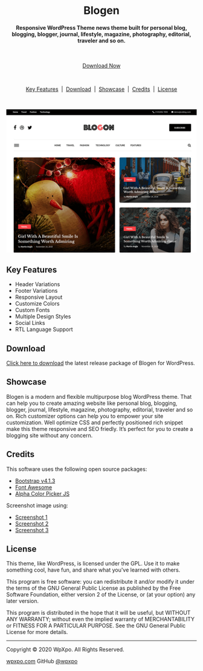 <h1 align="center">Blogen</h1>

<h4 align="center">Responsive WordPress Theme news theme built for personal blog, blogging, blogger, journal, lifestyle, magazine, photography, editorial, traveler and so on.</h4>
<br>

<p align="center">
<a href="https://github.com/wpxpo/blogen/archive/master.zip">Download Now</a>
</p>

<br>

<p align="center">
	<a href="#key-features">Key Features</a>
	&nbsp;|&nbsp;
	<a href="#download">Download</a>
	&nbsp;|&nbsp;
	<a href="#showcase">Showcase</a>
	&nbsp;|&nbsp;
	<a href="#credits">Credits</a>
	&nbsp;|&nbsp;
	<a href="#license">License</a>
</p>

<br>

![screenshot](https://raw.githubusercontent.com/wpxpo/blogen/master/screenshot.png)

## Key Features

* Header Variations
* Footer Variations
* Responsive Layout
* Customize Colors
* Custom Fonts
* Multiple Design Styles
* Social Links
* RTL Language Support

## Download

[Click here to download](https://github.com/wpxpo/blogen/archive/master.zip) the latest release package of Blogen for WordPress.

## Showcase

Blogen is a modern and flexible multipurpose blog WordPress theme. That can help you to create amazing website like personal blog, blogging, blogger, journal, lifestyle, magazine, photography, editorial, traveler and so on. Rich customizer options can help you to empower your site customization. Well optimize CSS and perfectly positioned rich snippet make this theme responsive and SEO friedly. It’s perfect for you to create a blogging site without any concern.

## Credits

This software uses the following open source packages:

- [Bootstrap v4.1.3](https://github.com/twbs/bootstrap/)
- [Font Awesome](http://fortawesome.github.com/Font-Awesome/)
- [Alpha Color Picker JS](https://github.com/BraadMartin/components/tree/master/alpha-color-picker)

Screenshot image using:
- [Screenshot 1](https://stocksnap.io/photo/1KFT5UJUZV)
- [Screenshot 2](https://stocksnap.io/photo/IKW16TPP9U)
- [Screenshot 3](https://stocksnap.io/photo/6E5ZAMCKC4)

## License

This theme, like WordPress, is licensed under the GPL. Use it to make something cool, have fun, and share what you've learned with others.

This program is free software: you can redistribute it and/or modify it under the terms of the GNU General Public License as published by the Free Software Foundation, either version 2 of the License, or (at your option) any later version.

This program is distributed in the hope that it will be useful, but WITHOUT ANY WARRANTY; without even the implied warranty of MERCHANTABILITY or FITNESS FOR A PARTICULAR PURPOSE. See the GNU General Public License for more details.

---

Copyright © 2020 WpXpo. All Rights Reserved.

[wpxpo.com](https://www.wpxpo.com)
GitHub [@wpxpo](https://github.com/wpxpo)
